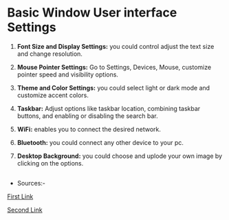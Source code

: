 # Basic Window User interface Settings

1. **Font Size and Display Settings:**  you could control adjust the text size and change resolution.

1. **Mouse Pointer Settings:** Go to Settings, Devices, Mouse, customize pointer speed and visibility options.

1. **Theme and Color Settings:** you could select light or dark mode and customize accent colors.

1. **Taskbar:** Adjust options like taskbar location, combining taskbar buttons, and enabling or disabling the search bar.

1. **WiFi:** enables you to connect the desired network.

1. **Bluetooth:** you could connect any other device to your pc.

1. **Desktop Background:** you could choose and uplode your own image by clicking on the options.
   
##

- Sources:-


[First Link](https://www.thewindowsclub.com/open-and-use-windows-11-settings)

[Second Link](https://www.youtube.com/watch?v=Thyds3HX3eA)

